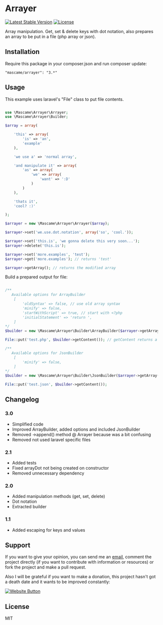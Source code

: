 Arrayer
=========

[![Latest Stable Version](https://poser.pugx.org/mascame/arrayer/v/stable.svg)](https://packagist.org/packages/mascame/arrayer)
[![License](https://poser.pugx.org/mascame/arrayer/license.svg)](https://packagist.org/packages/mascame/arrayer)

Array manipulation. Get, set & delete keys with dot notation, also prepares an array to be put in a file (php array or json).

Installation
--------------

Require this package in your composer.json and run composer update:

    "mascame/arrayer": "3.*"


Usage
--------------

This example uses laravel's "File" class to put file contents. 

```php

use \Mascame\Arrayer\Arrayer;
use \Mascame\Arrayer\Builder;

$array = array(

	'this' => array(
		'is' => 'an',
		'example'
	),

	'we use a' => 'normal array',

	'and manipulate it' => array(
		'as' => array(
			'we' => array(
				'want' => ':D'
			)
		)
	),

	'thats it',
	'cool? :)'

);

$arrayer = new \Mascame\Arrayer\Arrayer($array);

$arrayer->set('we.use.dot.notation', array('so', 'cool.'));

$arrayer->set('this.is', 'we gonna delete this very soon...');
$arrayer->delete('this.is');

$arrayer->set('more.examples', 'test');
$arrayer->get('more.examples'); // returns 'test'

$arrayer->getArray(); // returns the modified array
```

Build a prepared output for file:

```php

/**
   Available options for ArrayBuilder
    [
        'oldSyntax' => false, // use old array syntax
        'minify' => false,
        'startWithScript' => true, // start with <?php
        'initialStatement' => 'return ',
    ]
*/
$builder = new \Mascame\Arrayer\Builder\ArrayBuilder($arrayer->getArray(), $options);

File::put('test.php', $builder->getContent()); // getContent returns a prepared output to put in a file

/**
   Available options for JsonBuilder
    [
        'minify' => false,
    ]
*/
$builder = new \Mascame\Arrayer\Builder\JsonBuilder($arrayer->getArray(), $options);

File::put('test.json', $builder->getContent());
```

Changelog
----
### 3.0
- Simplified code
- Improved ArrayBuilder, added options and included JsonBuilder
- Removed ->append() method @ Arrayer because was a bit confusing
- Removed not used laravel specific files

### 2.1
- Added tests
- Fixed arrayDot not being created on constructor
- Removed unnecessary dependency

### 2.0
- Added manipulation methods (get, set, delete)
- Dot notation
- Extracted builder

### 1.1
- Added escaping for keys and values


Support
----

If you want to give your opinion, you can send me an [email](mailto:marcmascarell@gmail.com), comment the project directly (if you want to contribute with information or resources) or fork the project and make a pull request.

Also I will be grateful if you want to make a donation, this project hasn't got a death date and it wants to be improved constantly:

[![Website Button](http://www.rahmenversand.com/images/paypal_logo_klein.gif "Donate!")](https://www.paypal.com/cgi-bin/webscr?cmd=_donations&business=marcmascarell%40gmail%2ecom&lc=US&item_name=Arrayer%20Development&no_note=0&currency_code=EUR&bn=PP%2dDonationsBF%3abtn_donateCC_LG%2egif%3aNonHostedGuest&amount=5 "Contribute to the project")


License
----

MIT
